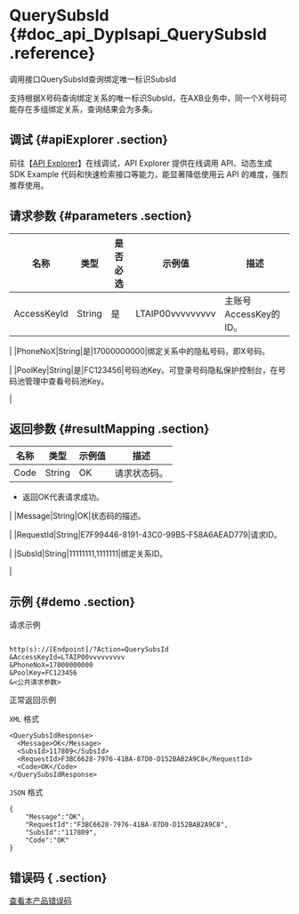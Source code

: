 # QuerySubsId {#doc_api_Dyplsapi_QuerySubsId .reference}

调用接口QuerySubsId查询绑定唯一标识SubsId

支持根据X号码查询绑定关系的唯一标识SubsId，在AXB业务中，同一个X号码可能存在多组绑定关系，查询结果会为多条。

## 调试 {#apiExplorer .section}

前往【[API Explorer](https://api.aliyun.com/#product=Dyplsapi&api=QuerySubsId)】在线调试，API Explorer 提供在线调用 API、动态生成 SDK Example 代码和快速检索接口等能力，能显著降低使用云 API 的难度，强烈推荐使用。

## 请求参数 {#parameters .section}

|名称|类型|是否必选|示例值|描述|
|--|--|----|---|--|
|AccessKeyId|String|是|LTAIP00vvvvvvvvv|主账号AccessKey的ID。

 |
|PhoneNoX|String|是|17000000000|绑定关系中的隐私号码，即X号码。

 |
|PoolKey|String|是|FC123456|号码池Key。可登录号码隐私保护控制台，在号码池管理中查看号码池Key。

 |

## 返回参数 {#resultMapping .section}

|名称|类型|示例值|描述|
|--|--|---|--|
|Code|String|OK|请求状态码。

 -   返回OK代表请求成功。

 |
|Message|String|OK|状态码的描述。

 |
|RequestId|String|E7F99446-8191-43C0-99B5-F58A6AEAD779|请求ID。

 |
|SubsId|String|11111111,1111111|绑定关系ID。

 |

## 示例 {#demo .section}

请求示例

``` {#request_demo}

http(s)://[Endpoint]/?Action=QuerySubsId
&AccessKeyId=LTAIP00vvvvvvvvv
&PhoneNoX=17000000000
&PoolKey=FC123456
&<公共请求参数>

```

正常返回示例

`XML` 格式

``` {#xml_return_success_demo}
<QuerySubsIdResponse>
  <Message>OK</Message>
  <SubsId>117809</SubsId>
  <RequestId>F3BC6628-7976-41BA-87D0-D152BAB2A9C8</RequestId>
  <Code>OK</Code>
</QuerySubsIdResponse>

```

`JSON` 格式

``` {#json_return_success_demo}
{
	"Message":"OK",
	"RequestId":"F3BC6628-7976-41BA-87D0-D152BAB2A9C8",
	"SubsId":"117809",
	"Code":"OK"
}
```

## 错误码 { .section}

[查看本产品错误码](https://error-center.aliyun.com/status/product/Dyplsapi)

